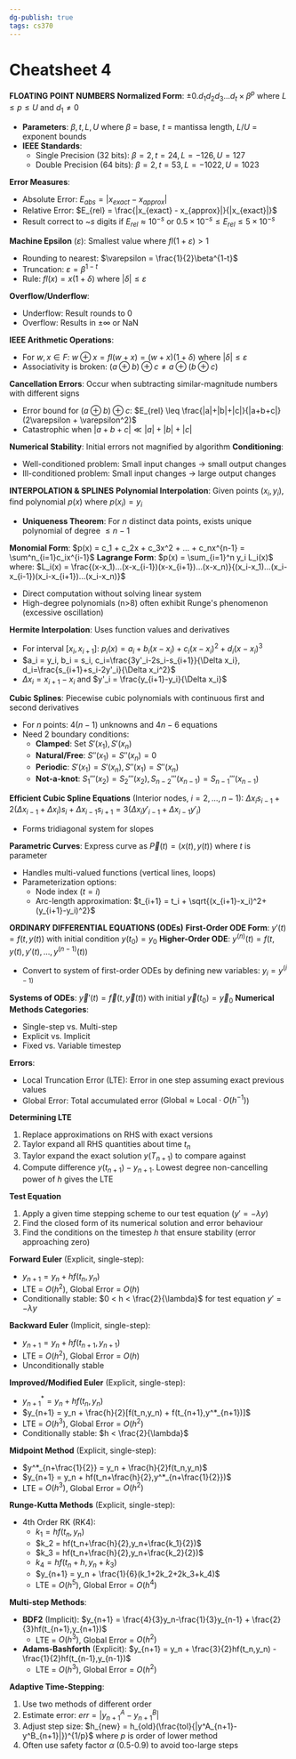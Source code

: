 ```yaml
---
dg-publish: true
tags: cs370
---
```

# Cheatsheet 4
**FLOATING POINT NUMBERS**
**Normalized Form**: $\pm0.d_1d_2d_3...d_t \times \beta^p$ where $L \leq p \leq U$ and $d_1 \neq 0$
- **Parameters**: ${\beta, t, L, U}$ where $\beta$ = base, $t$ = mantissa length, $L$/$U$ = exponent bounds
- **IEEE Standards**:
    - Single Precision (32 bits): ${\beta=2, t=24, L=-126, U=127}$
    - Double Precision (64 bits): ${\beta=2, t=53, L=-1022, U=1023}$

**Error Measures**:
- Absolute Error: $E_{abs} = |x_{exact} - x_{approx}|$
- Relative Error: $E_{rel} = \frac{|x_{exact} - x_{approx}|}{|x_{exact}|}$
- Result correct to ~$s$ digits if $E_{rel} \approx 10^{-s}$ or $0.5 \times 10^{-s} \leq E_{rel} \leq 5 \times 10^{-s}$

**Machine Epsilon** ($\varepsilon$): Smallest value where $fl(1+\varepsilon) > 1$
- Rounding to nearest: $\varepsilon = \frac{1}{2}\beta^{1-t}$
- Truncation: $\varepsilon = \beta^{1-t}$
- Rule: $fl(x) = x(1+\delta)$ where $|\delta| \leq \varepsilon$

**Overflow/Underflow**:
- Underflow: Result rounds to 0
- Overflow: Results in $\pm\infty$ or NaN

**IEEE Arithmetic Operations**:
- For $w, x \in F$: $w \oplus x = fl(w+x) = (w+x)(1+\delta)$ where $|\delta| \leq \varepsilon$
- Associativity is broken: $(a\oplus b) \oplus c \neq a \oplus (b\oplus c)$

**Cancellation Errors**: Occur when subtracting similar-magnitude numbers with different signs
- Error bound for $(a\oplus b) \oplus c$: $E_{rel} \leq \frac{|a|+|b|+|c|}{|a+b+c|}(2\varepsilon + \varepsilon^2)$
- Catastrophic when $|a+b+c| \ll |a|+|b|+|c|$

**Numerical Stability**: Initial errors not magnified by algorithm
**Conditioning**:
- Well-conditioned problem: Small input changes → small output changes
- Ill-conditioned problem: Small input changes → large output changes



**INTERPOLATION & SPLINES**
**Polynomial Interpolation**: Given points $(x_i,y_i)$, find polynomial $p(x)$ where $p(x_i)=y_i$
- **Uniqueness Theorem**: For $n$ distinct data points, exists unique polynomial of degree $\leq n-1$

**Monomial Form**: $p(x) = c_1 + c_2x + c_3x^2 + ... + c_nx^{n-1} = \sum^n_{i=1}c_ix^{i-1}$
**Lagrange Form**: $p(x) = \sum_{i=1}^n y_i L_i(x)$ where: $L_i(x) = \frac{(x-x_1)...(x-x_{i-1})(x-x_{i+1})...(x-x_n)}{(x_i-x_1)...(x_i-x_{i-1})(x_i-x_{i+1})...(x_i-x_n)}$
- Direct computation without solving linear system
- High-degree polynomials (n>8) often exhibit Runge's phenomenon (excessive oscillation)

**Hermite Interpolation**: Uses function values and derivatives
- For interval $[x_i,x_{i+1}]$: $p_i(x) = a_i + b_i(x-x_i) + c_i(x-x_i)^2 + d_i(x-x_i)^3$
- $a_i = y_i, b_i = s_i, c_i=\frac{3y'_i-2s_i-s_{i+1}}{\Delta x_i}, d_i=\frac{s_{i+1}+s_i-2y'_i}{\Delta x_i^2}$
- $\Delta x_i = x_{i+1}-x_i$ and $y'_i = \frac{y_{i+1}-y_i}{\Delta x_i}$

**Cubic Splines**: Piecewise cubic polynomials with continuous first and second derivatives
- For $n$ points: $4(n-1)$ unknowns and $4n-6$ equations
- Need 2 boundary conditions:
    - **Clamped**: Set $S'(x_1), S'(x_n)$
    - **Natural/Free**: $S''(x_1) = S''(x_n) = 0$
    - **Periodic**: $S'(x_1)=S'(x_n), S''(x_1)=S''(x_n)$
    - **Not-a-knot**: $S_1'''(x_2)=S_2'''(x_2), S_{n-2}'''(x_{n-1}) = S_{n-1}'''(x_{n-1})$

**Efficient Cubic Spline Equations** (Interior nodes, $i=2,...,n-1$): $\Delta x_i s_{i-1} + 2(\Delta x_{i-1}+\Delta x_i)s_i + \Delta x_{i-1}s_{i+1} = 3(\Delta x_i y'_{i-1} + \Delta x_{i-1}y'_i)$
- Forms tridiagonal system for slopes

**Parametric Curves**: Express curve as $\vec{P}(t)=(x(t),y(t))$ where $t$ is parameter
- Handles multi-valued functions (vertical lines, loops)
- Parameterization options:
    - Node index ($t=i$)
    - Arc-length approximation: $t_{i+1} = t_i + \sqrt{(x_{i+1}-x_i)^2+(y_{i+1}-y_i)^2}$


**ORDINARY DIFFERENTIAL EQUATIONS (ODEs)**
**First-Order ODE Form**: $y'(t) = f(t,y(t))$ with initial condition $y(t_0) = y_0$
**Higher-Order ODE**: $y^{(n)}(t) = f(t, y(t), y'(t),...,y^{(n-1)}(t))$
- Convert to system of first-order ODEs by defining new variables: $y_i = y^{(i-1)}$

**Systems of ODEs**: $\vec{y}'(t) = \vec{f}(t,\vec{y}(t))$ with initial $\vec{y}(t_0) = \vec{y}_0$
**Numerical Methods Categories**:
- Single-step vs. Multi-step
- Explicit vs. Implicit
- Fixed vs. Variable timestep

**Errors**:
- Local Truncation Error (LTE): Error in one step assuming exact previous values
- Global Error: Total accumulated error ($\text{Global} \approx \text{Local} \cdot O(h^{-1})$)

**Determining LTE**
1. Replace approximations on RHS with exact versions
2. Taylor expand all RHS quantities about time $t_n$
3. Taylor expand the exact solution $y(T_{n+1})$ to compare against
4. Compute difference $y(t_{n+1}) - y_{n+1}$. Lowest degree non-cancelling power of $h$ gives the LTE

**Test Equation**
1. Apply a given time stepping scheme to our test equation ($y'=-\lambda y$)
2. Find the closed form of its numerical solution and error behaviour
3. Find the conditions on the timestep $h$ that ensure stability (error approaching zero)

**Forward Euler** (Explicit, single-step):
- $y_{n+1} = y_n + hf(t_n,y_n)$
- LTE = $O(h^2)$, Global Error = $O(h)$
- Conditionally stable: $0 < h < \frac{2}{\lambda}$ for test equation $y'=-\lambda y$

**Backward Euler** (Implicit, single-step):
- $y_{n+1} = y_n + hf(t_{n+1},y_{n+1})$
- LTE = $O(h^2)$, Global Error = $O(h)$
- Unconditionally stable

**Improved/Modified Euler** (Explicit, single-step):
- $y^*_{n+1} = y_n + hf(t_n,y_n)$
- $y_{n+1} = y_n + \frac{h}{2}[f(t_n,y_n) + f(t_{n+1},y^*_{n+1})]$
- LTE = $O(h^3)$, Global Error = $O(h^2)$
- Conditionally stable: $h < \frac{2}{\lambda}$

**Midpoint Method** (Explicit, single-step):
- $y^*_{n+\frac{1}{2}} = y_n + \frac{h}{2}f(t_n,y_n)$
- $y_{n+1} = y_n + hf(t_n+\frac{h}{2},y^*_{n+\frac{1}{2}})$
- LTE = $O(h^3)$, Global Error = $O(h^2)$

**Runge-Kutta Methods** (Explicit, single-step):
- 4th Order RK (RK4):
    - $k_1 = hf(t_n,y_n)$
    - $k_2 = hf(t_n+\frac{h}{2},y_n+\frac{k_1}{2})$
    - $k_3 = hf(t_n+\frac{h}{2},y_n+\frac{k_2}{2})$
    - $k_4 = hf(t_n+h,y_n+k_3)$
    - $y_{n+1} = y_n + \frac{1}{6}(k_1+2k_2+2k_3+k_4)$
    - LTE = $O(h^5)$, Global Error = $O(h^4)$

**Multi-step Methods**:
- **BDF2** (Implicit): $y_{n+1} = \frac{4}{3}y_n-\frac{1}{3}y_{n-1} + \frac{2}{3}hf(t_{n+1},y_{n+1})$
    - LTE = $O(h^3)$, Global Error = $O(h^2)$
- **Adams-Bashforth** (Explicit): $y_{n+1} = y_n + \frac{3}{2}hf(t_n,y_n) - \frac{1}{2}hf(t_{n-1},y_{n-1})$
    - LTE = $O(h^3)$, Global Error = $O(h^2)$

**Adaptive Time-Stepping**:
1. Use two methods of different order
2. Estimate error: $err = |y^A_{n+1} - y^B_{n+1}|$
3. Adjust step size: $h_{new} = h_{old}(\frac{tol}{|y^A_{n+1}-y^B_{n+1}|})^{1/p}$ where $p$ is order of lower method
4. Often use safety factor $\alpha$ (0.5-0.9) to avoid too-large steps
